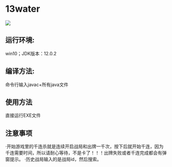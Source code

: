 # 13water
![](https://img.shields.io/badge/language-JAVA-green.svg)

## 运行环境:
win10；JDK版本：12.0.2

## 编译方法:
命令行输入javac+所有java文件

## 使用方法
直接运行EXE文件

## 注意事项
·开始游戏里的千连杀就是连续开启战局和出牌一千次，按下后就开始千连，因为千连需要时间，所以请耐心等待，不是卡了！！！出牌失败或者千连完成都会有弹窗提示。
·历史战局输入的是战局id，然后搜索。
